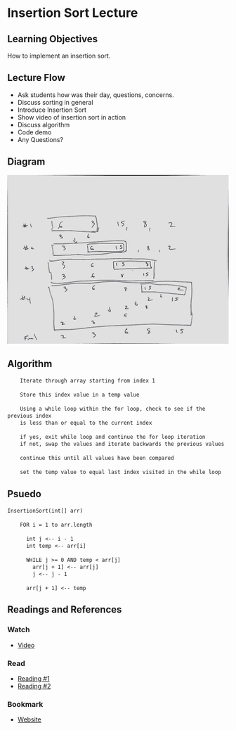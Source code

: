 # Insertion Sort Lecture

## Learning Objectives

How to implement an insertion sort.

## Lecture Flow

- Ask students how was their day, questions, concerns.
- Discuss sorting in general
- Introduce Insertion Sort
- Show video of insertion sort in action
- Discuss algorithm
- Code demo
- Any Questions?

## Diagram

![Insertion](./insertion.jpg)

## Algorithm

        Iterate through array starting from index 1
        
        Store this index value in a temp value
        
        Using a while loop within the for loop, check to see if the previous index
        is less than or equal to the current index
        
        if yes, exit while loop and continue the for loop iteration
        if not, swap the values and iterate backwards the previous values
        
        continue this until all values have been compared
        
        set the temp value to equal last index visited in the while loop
        
## Psuedo

    InsertionSort(int[] arr)
      
        FOR i = 1 to arr.length
        
          int j <-- i - 1
          int temp <-- arr[i]
          
          WHILE j >= 0 AND temp < arr[j]
            arr[j + 1] <-- arr[j]
            j <-- j - 1
            
          arr[j + 1] <-- temp


## Readings and References

### Watch

- [Video](https://www.youtube.com/watch?v=ROalU379l3U)

### Read

- [Reading #1](https://www.geeksforgeeks.org/insertion-sort/)
- [Reading #2](https://www.hackerearth.com/practice/algorithms/sorting/insertion-sort/tutorial/)

### Bookmark

- [Website](https://www.khanacademy.org/computing/computer-science/algorithms)


